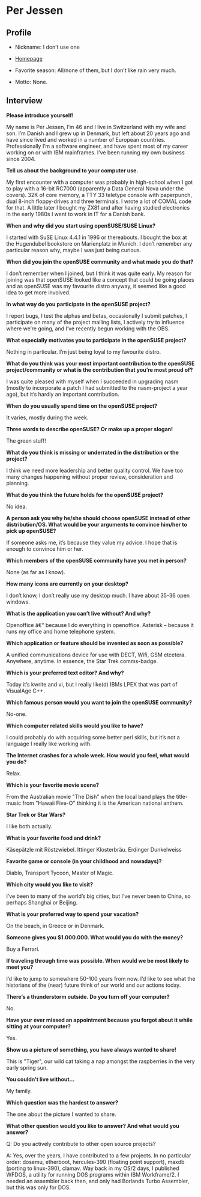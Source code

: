 # Per Jessen

## Profile

* Nickname:	 I don’t use one
* [Homepage](http://www.jessen.ch/)

* Favorite season:	All/none of them, but I don’t like rain very much.
* Motto:	None.

## Interview

**Please introduce yourself!**

My name is Per Jessen, I’m 46 and I live in Switzerland with my wife and son. I’m Danish and I grew up in Denmark, but left about 20 years ago and have since lived and worked in a number of European countries. Professionally I’m a software engineer, and have spent most of my career working on or with IBM mainframes. I’ve been running my own business since 2004.


**Tell us about the background to your computer use.**

My first encounter with a computer was probably in high-school when I got to play with a 16-bit RC7000 (apparently a Data General Nova under the covers). 32K of core memory, a TTY 33 teletype console with paperpunch, dual 8-inch floppy-drives and three terminals. I wrote a lot of COMAL code for that. A little later I bought my ZX81 and after having studied electronics in the early 1980s I went to work in IT for a Danish bank.


**When and why did you start using openSUSE/SUSE Linux?**

I started with SuSE Linux 4.4.1 in 1996 or thereabouts. I bought the box at the Hugendubel bookstore on Marienplatz in Munich. I don’t remember any particular reason why, maybe I was just being curious.


**When did you join the openSUSE community and what made you do that?**

I don’t remember when I joined, but I think it was quite early. My reason for joining was that openSUSE looked like a concept that could be going places and as openSUSE was my favourite distro anyway, it seemed like a good idea to get more involved.


**In what way do you participate in the openSUSE project?**

I report bugs, I test the alphas and betas, occasionally I submit patches, I participate on many of the project mailing lists, I actively try to influence where we’re going, and I’ve recently begun working with the OBS.


**What especially motivates you to participate in the openSUSE project?**

Nothing in particular. I’m just being loyal to my favourite distro.


**What do you think was your most important contribution to the openSUSE project/community or what is the contribution that you’re most proud of?**

I was quite pleased with myself when I succeeded in upgrading nasm (mostly to incorporate a patch I had submitted to the nasm-project a year ago), but it’s hardly an important contribution.


**When do you usually spend time on the openSUSE project?**

It varies, mostly during the week.


**Three words to describe openSUSE? Or make up a proper slogan!**

The green stuff!


**What do you think is missing or underrated in the distribution or the project?**

I think we need more leadership and better quality control. We have too many changes happening without proper review, consideration and planning.


**What do you think the future holds for the openSUSE project?**

No idea.


**A person ask you why he/she should choose openSUSE instead of other distribution/OS. What would be your arguments to convince him/her to pick up openSUSE?**

If someone asks me, it’s because they value my advice. I hope that is enough to convince him or her.


**Which members of the openSUSE community have you met in person?**

None (as far as I know).


**How many icons are currently on your desktop?**

I don’t know, I don’t really use my desktop much. I have about 35-36 open windows.


**What is the application you can’t live without? And why?**

Openoffice â€“ because I do everything in openoffice. Asterisk – because it runs my office and home telephone system.


**Which application or feature should be invented as soon as possible?**

A unified communications device for use with DECT, Wifi, GSM etcetera. Anywhere, anytime. In essence, the Star Trek comms-badge.


**Which is your preferred text editor? And why?**

Today it’s kwrite and vi, but I really like(d) IBMs LPEX that was part of VisualAge C++.


**Which famous person would you want to join the openSUSE community?**

No-one.


**Which computer related skills would you like to have?**

I could probably do with acquiring some better perl skills, but it’s not a language I really like working with.


**The Internet crashes for a whole week. How would you feel, what would you do?**

Relax.


**Which is your favorite movie scene?**

From the Australian movie "The Dish" when the local band plays the title-music from "Hawaii Five-O" thinking it is the American national anthem. 


**Star Trek or Star Wars?**

I like both actually.


**What is your favorite food and drink?**

Käsepätzle mit Röstzwiebel. Ittinger Klosterbräu. Erdinger Dunkelweiss


**Favorite game or console (in your childhood and nowadays)?**

Diablo, Transport Tycoon, Master of Magic.


**Which city would you like to visit?**

I’ve been to many of the world’s big cities, but I’ve never been to China, so perhaps Shanghai or Beijing.


**What is your preferred way to spend your vacation?**

On the beach, in Greece or in Denmark.


**Someone gives you $1.000.000. What would you do with the money?**

Buy a Ferrari.


**If traveling through time was possible. When would we be most likely to meet you?**

I’d like to jump to somewhere 50-100 years from now. I’d like to see what the historians of the (near) future think of our world and our actions today.


**There’s a thunderstorm outside. Do you turn off your computer?**

No.


**Have your ever missed an appointment because you forgot about it while sitting at your computer?**

Yes.


**Show us a picture of something, you have always wanted to share!**

This is "Tiger", our wild cat taking a nap amongst the raspberries in the very early spring sun.


**You couldn’t live without…**

My family.


**Which question was the hardest to answer?**

The one about the picture I wanted to share.


**What other question would you like to answer? And what would you answer?**

Q: Do you actively contribute to other open source projects?

A: Yes, over the years, I have contributed to a few projects. In no particular order: dosemu, etherboot, hercules-390 (floating point support), maxdb (porting to linux-390), clamav. Way back in my OS/2 days, I published WFDOS, a utility for running DOS programs within IBM Workframe/2. I needed an assembler back then, and only had Borlands Turbo Assembler, but this was only for DOS.
